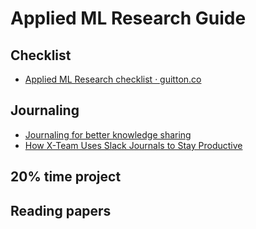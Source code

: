 # Applied ML Research Guide

## Checklist

- [Applied ML Research checklist · guitton.co](https://guitton.co/posts/applied-ml-research/)

## Journaling

- [Journaling for better knowledge sharing](https://x-team.com/remote-team-guide/communication/)
- [How X-Team Uses Slack Journals to Stay Productive](https://x-team.com/blog/why-its-important-to-keep-a-slack-journal/)

## 20% time project

## Reading papers
